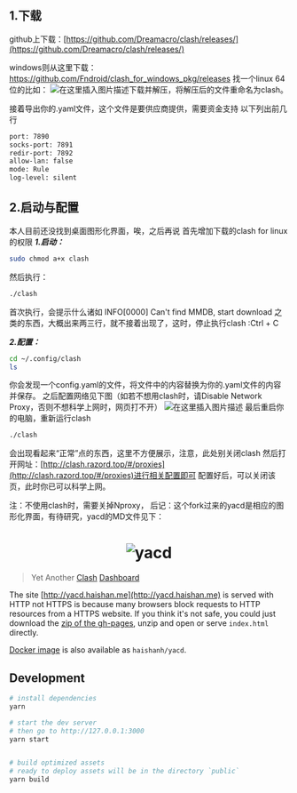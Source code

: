 ## 1.下载
github上下载：[https://github.com/Dreamacro/clash/releases/](https://github.com/Dreamacro/clash/releases/)  

windows则从这里下载：https://github.com/Fndroid/clash_for_windows_pkg/releases
找一个linux 64位的比如：
![在这里插入图片描述](https://img-blog.csdnimg.cn/2020111921101068.png?x-oss-process=image/watermark,type_ZmFuZ3poZW5naGVpdGk,shadow_10,text_aHR0cHM6Ly9ibG9nLmNzZG4ubmV0L3d4a2h0dXJmdW4=,size_16,color_FFFFFF,t_70#pic_center)下载并解压，将解压后的文件重命名为clash。

接着导出你的.yaml文件，这个文件是要供应商提供，需要资金支持
以下列出前几行
```bash
port: 7890
socks-port: 7891
redir-port: 7892
allow-lan: false
mode: Rule
log-level: silent
```
## 2.启动与配置
本人目前还没找到桌面图形化界面，唉，之后再说
首先增加下载的clash  for linux的权限
***1.启动：***
```bash
sudo chmod a+x clash
```
然后执行：

```bash
./clash
```
首次执行，会提示什么诸如
INFO[0000] Can't find MMDB, start download 
之类的东西，大概出来两三行，就不接着出现了，这时，停止执行clash :Ctrl + C

***2.配置：***

```bash
cd ~/.config/clash
ls
```
你会发现一个config.yaml的文件，将文件中的内容替换为你的.yaml文件的内容并保存。
之后配置网络见下图（如若不想用clash时，请Disable Network Proxy，否则不想科学上网时，网页打不开）
![在这里插入图片描述](https://img-blog.csdnimg.cn/2020111921312714.png?x-oss-process=image/watermark,type_ZmFuZ3poZW5naGVpdGk,shadow_10,text_aHR0cHM6Ly9ibG9nLmNzZG4ubmV0L3d4a2h0dXJmdW4=,size_16,color_FFFFFF,t_70#pic_right#pic_center)
最后重启你的电脑，重新运行clash

```bash
./clash
```
会出现看起来“正常”点的东西，这里不方便展示，注意，此处别关闭clash
然后打开网址：[http://clash.razord.top/#/proxies](http://clash.razord.top/#/proxies)进行相关配置即可
配置好后，可以关闭该页，此时你已可以科学上网。

注：不使用clash时，需要关掉Nproxy，
后记：这个fork过来的yacd是相应的图形化界面，有待研究，yacd的MD文件见下：

<h1 align="center">
  <img src="https://user-images.githubusercontent.com/1166872/47954055-97e6cb80-dfc0-11e8-991f-230fd40481e5.png" alt="yacd">
</h1>

> Yet Another [Clash](https://github.com/Dreamacro/clash) [Dashboard](https://github.com/Dreamacro/clash-dashboard)

The site [http://yacd.haishan.me](http://yacd.haishan.me) is served with HTTP not HTTPS is because many browsers block requests to HTTP resources from a HTTPS website. If you think it's not safe, you could just download the [zip of the gh-pages](https://github.com/haishanh/yacd/archive/gh-pages.zip), unzip and open or serve `index.html` directly.

[Docker image](https://hub.docker.com/r/haishanh/yacd) is also available as `haishanh/yacd`.

## Development

```sh
# install dependencies
yarn

# start the dev server
# then go to http://127.0.0.1:3000
yarn start


# build optimized assets
# ready to deploy assets will be in the directory `public`
yarn build
```
